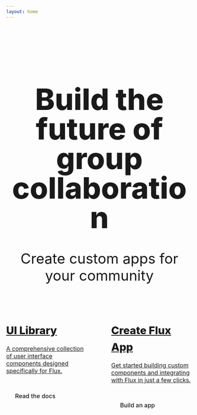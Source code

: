 ```yaml
---
layout: home
---
```


<div class="hero-img" v-html="UISvg"></div>

<ThreeOrb class="hero__orb"></ThreeOrb>

<div class="container">

<div class="hero">
<div class="hero-content">
<h1 class="hero-title">Build the future of group collaboration</h1>

<p class="hero-lead">Create custom apps for your community</p>
</div>
</div>

<div class="cards">
  <a href="/ui-library/getting-started/installation.html" class="card">
    <h2 class="card-title">UI Library</h2>
    <p class="card-desc">
    A comprehensive collection of user interface components designed specifically for Flux.
    </p> 
    <button class="card-button">Read the docs</button>
  </a>
  <a href="/create-flux-app/getting-started/installation.html" class="card">
    <h2 class="card-title">Create Flux App</h2>
    <p class="card-desc">
    Get started building custom components and integrating with Flux in just a few clicks.
    </p>
    <button class="card-button">Build an app</button>
  </a>
</div>

</div>

<script setup>
import UISvg from './assets/group.svg?raw';
//import ThreeOrb from "./ThreeOrb.vue";

</script>

<style>

.hero__orb {
  position: absolute;
  left: 50%;
  top: 50%;
  height: clamp(400px, 80vw, 1000px);
  /* max-height: 600px; */
  transform: translateX(-50%) translateY(-50%);
  animation: fade-in 1s ease both;
  animation-delay: 0.4s;
  z-index: -1;
}

.container {
  width: 100%;
  margin: 0 auto;
  max-width: calc(var(--vp-layout-max-width) - 64px)
}

.hero {
  padding-top: 10rem;
  text-align: center;
}

.hero-title {
  font-size: 5rem;
  max-width: 1000px;
  margin: 0 auto;
  font-family: var(--j-font-family-heading);
  color: var(--j-color-black);
  line-height: 1;
  font-weight: 800;
  margin-bottom: 3rem;
}

.funky {
  font-family: var(--j-font-family-funky);
}

.hero-lead {
  margin: 2rem auto 0 auto;
  font-size: 2.4rem;
}

.hero-img svg {
  position: fixed;
  top: 0;
  left: 50vw;
  max-height: 100vh;
  transform: translateX(-52%);
  z-index: -2;
  opacity: 0.7;
  margin: 0 auto;
  width: 100%;
  color: var(--j-color-ui-100);
  max-width: 2000px;
}

.cards {
  padding-top: 4rem;
  max-width: 1000px;
  margin: 0 auto;
  display: grid;
  grid-template-columns: 1fr 1fr;
  justify-content: center;
  gap: 4rem;
}

.card {
  color: var(--j-color-black);
  border-radius: var(--j-border-radius);
  min-height: 200px;
  text-align: left;
  padding: var(--j-space-700);
  background: transparent;
  transition: all 0.2s ease;
}

.card:hover {
  filter: brightness(1.1);
}

.card-img * {
  width: 100%;
  max-width: 100%;
  color: var(--j-color-black);
}

.card-title {
  font-size: 1.8rem;
  line-height: 2.8rem;
  font-weight: 800;
  margin-bottom: 0.5rem;
}

.card-desc {
  font-size: 1rem;
  margin-bottom: 2rem;
}

.card-button {
  font-family: inherit;
  cursor: pointer;
  display: inline-block;
  font-size: 1rem;
  font-weight: 500;
  padding: 1rem 1.5rem;
  color: var(--j-color-black);
  border: 1px solid var(--j-color-black);
  border-radius: 300px;
  background: transparent;
}

.card-button:hover {
  background: var(--j-color-black);
  color: var(--j-color-white);
}

</style>
